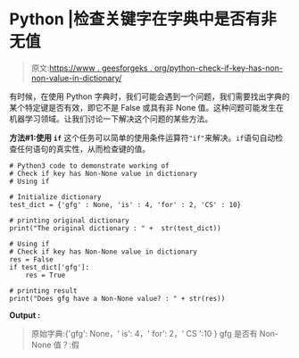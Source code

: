 # Python |检查关键字在字典中是否有非无值

> 原文:[https://www . geesforgeks . org/python-check-if-key-has-non-non-value-in-dictionary/](https://www.geeksforgeeks.org/python-check-if-key-has-non-none-value-in-dictionary/)

有时候，在使用 Python 字典时，我们可能会遇到一个问题，我们需要找出字典的某个特定键是否有效，即它不是 False 或具有非 None 值。这种问题可能发生在机器学习领域。让我们讨论一下解决这个问题的某些方法。

**方法#1:使用 `if`**
这个任务可以简单的使用条件运算符`"if"`来解决。`if`语句自动检查任何语句的真实性，从而检查键的值。

```
# Python3 code to demonstrate working of
# Check if key has Non-None value in dictionary
# Using if

# Initialize dictionary
test_dict = {'gfg' : None, 'is' : 4, 'for' : 2, 'CS' : 10}

# printing original dictionary
print("The original dictionary : " +  str(test_dict))

# Using if
# Check if key has Non-None value in dictionary
res = False
if test_dict['gfg']:
    res = True

# printing result 
print("Does gfg have a Non-None value? : " + str(res))
```

**Output :**

> 原始字典:{'gfg': None，' is': 4，' for': 2，' CS ':10 }
> gfg 是否有 Non-None 值？:假